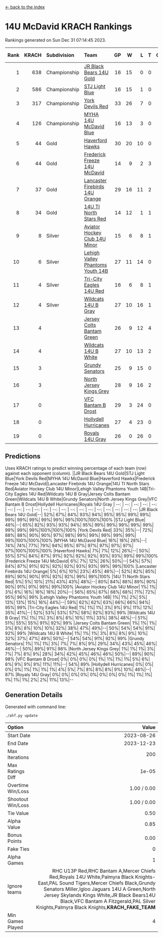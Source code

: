 [<- back to the index](readme.md)
# 14U McDavid KRACH Rankings
Rankings generated on Sun Dec 31 07:14:45 2023.

Rank|KRACH|Subdivision|Team|GP|W|L|T|OTW|OTL|SoS|Exp Wins|Win Diff
---:|---:|:---|:---|---:|---:|---:|---:|---:|---:|---:|---:|---:
1|638|Championship|[JR Black Bears 14U Gold](https://gamesheetstats.com/seasons/3659/teams/140633/schedule)|16|15|0|0|1|0|7|16.8|-0.0
2|586|Championship|[STJ Light Blue](https://gamesheetstats.com/seasons/3659/teams/140639/schedule)|16|15|1|0|0|0|54|15.9|0.0
3|317|Championship|[York Devils Red](https://gamesheetstats.com/seasons/3659/teams/140644/schedule)|33|26|7|0|0|0|401|26.9|0.0
4|126|Championship|[MYHA 14U McDavid Blue](https://gamesheetstats.com/seasons/3659/teams/140636/schedule)|16|13|3|0|0|0|54|13.9|0.0
5|44|Gold|[Haverford Hawks](https://gamesheetstats.com/seasons/3659/teams/140630/schedule)|30|20|10|0|0|0|107|20.9|0.0
6|44|Gold|[Frederick Freeze 14U McDavid](https://gamesheetstats.com/seasons/3659/teams/140628/schedule)|14|9|2|3|0|0|52|11.4|0.0
7|37|Gold|[Lancaster Firebirds 14U Orange](https://gamesheetstats.com/seasons/3659/teams/140634/schedule)|29|16|11|2|0|0|124|17.9|0.0
8|34|Gold|[14U TI North Stars Red](https://gamesheetstats.com/seasons/3659/teams/140626/schedule)|14|12|1|1|0|0|7|13.4|0.0
9|8|Silver|[Aviator Hockey Club 14U Minor](https://gamesheetstats.com/seasons/3659/teams/140627/schedule)|15|6|8|1|0|0|135|7.4|0.0
10|6|Silver|[Lehigh Valley Phantoms Youth 14B](https://gamesheetstats.com/seasons/3659/teams/140635/schedule)|27|11|14|0|1|1|74|12.9|0.0
11|4|Silver|[Tri-City Eagles 14U Red](https://gamesheetstats.com/seasons/3659/teams/140640/schedule)|16|6|8|1|1|0|67|8.4|0.0
12|4|Silver|[Wildcats 14U B Gray](https://gamesheetstats.com/seasons/3659/teams/140642/schedule)|27|10|16|1|0|0|46|11.4|0.0
13|4||[Jersey Colts Bantam Green](https://gamesheetstats.com/seasons/3659/teams/140632/schedule)|26|9|12|4|1|0|27|12.9|0.0
14|4||[Wildcats 14U B White](https://gamesheetstats.com/seasons/3659/teams/140643/schedule)|27|10|13|2|1|1|51|12.9|0.0
15|3||[Grundy Senators](https://gamesheetstats.com/seasons/3659/teams/140629/schedule)|25|9|15|0|0|1|147|9.9|0.0
16|3||[North Jersey Kings Grey](https://gamesheetstats.com/seasons/3659/teams/140637/schedule)|28|9|16|2|1|0|36|11.9|0.0
17|0||[VFC Bantam B Drost](https://gamesheetstats.com/seasons/3659/teams/140641/schedule)|29|3|24|0|0|2|150|3.9|0.0
18|0||[Hollydell Hurricanes](https://gamesheetstats.com/seasons/3659/teams/140631/schedule)|27|4|23|0|0|0|27|4.9|0.0
19|0||[Royals 14U Gray](https://gamesheetstats.com/seasons/3659/teams/140638/schedule)|26|0|26|0|0|0|83|0.9|0.0

## Predictions
Uses KRACH ratings to predict winning percentage of each team (row) against each opponent (column).
||JR Black Bears 14U Gold|STJ Light Blue|York Devils Red|MYHA 14U McDavid Blue|Haverford Hawks|Frederick Freeze 14U McDavid|Lancaster Firebirds 14U Orange|14U TI North Stars Red|Aviator Hockey Club 14U Minor|Lehigh Valley Phantoms Youth 14B|Tri-City Eagles 14U Red|Wildcats 14U B Gray|Jersey Colts Bantam Green|Wildcats 14U B White|Grundy Senators|North Jersey Kings Grey|VFC Bantam B Drost|Hollydell Hurricanes|Royals 14U Gray
| --: | --: | --: | --: | --: | --: | --: | --: | --: | --: | --: | --: | --: | --: | --: | --: | --: | --: | --: | --: 
|JR Black Bears 14U Gold|--| 52%| 67%| 84%| 93%| 94%| 95%| 95%| 99%| 99%| 99%| 99%| 99%| 99%| 99%| 99%|100%|100%|100%
|STJ Light Blue| 48%|--| 65%| 82%| 93%| 93%| 94%| 95%| 99%| 99%| 99%| 99%| 99%| 99%| 99%| 99%|100%|100%|100%
|York Devils Red| 33%| 35%|--| 72%| 88%| 88%| 90%| 90%| 97%| 98%| 99%| 99%| 99%| 99%| 99%| 99%|100%|100%|100%
|MYHA 14U McDavid Blue| 16%| 18%| 28%|--| 74%| 74%| 77%| 79%| 94%| 95%| 97%| 97%| 97%| 97%| 97%| 97%|100%|100%|100%
|Haverford Hawks|  7%|  7%| 12%| 26%|--| 50%| 55%| 57%| 84%| 87%| 91%| 92%| 92%| 92%| 93%| 93%| 99%| 99%|100%
|Frederick Freeze 14U McDavid|  6%|  7%| 12%| 26%| 50%|--| 54%| 57%| 84%| 87%| 91%| 92%| 92%| 92%| 93%| 93%| 99%| 99%|100%
|Lancaster Firebirds 14U Orange|  5%|  6%| 10%| 23%| 45%| 46%|--| 52%| 82%| 85%| 89%| 90%| 90%| 91%| 92%| 92%| 99%| 99%|100%
|14U TI North Stars Red|  5%|  5%| 10%| 21%| 43%| 43%| 48%|--| 80%| 84%| 88%| 89%| 90%| 90%| 91%| 91%| 99%| 99%|100%
|Aviator Hockey Club 14U Minor|  1%|  1%|  3%|  6%| 16%| 16%| 18%| 20%|--| 56%| 65%| 67%| 68%| 68%| 71%| 72%| 95%| 96%| 99%
|Lehigh Valley Phantoms Youth 14B|  1%|  1%|  2%|  5%| 13%| 13%| 15%| 16%| 44%|--| 59%| 62%| 62%| 63%| 66%| 66%| 94%| 95%| 99%
|Tri-City Eagles 14U Red|  1%|  1%|  1%|  3%|  9%|  9%| 11%| 12%| 35%| 41%|--| 52%| 53%| 53%| 57%| 58%| 92%| 93%| 99%
|Wildcats 14U B Gray|  1%|  1%|  1%|  3%|  8%|  8%| 10%| 11%| 33%| 38%| 48%|--| 51%| 51%| 55%| 55%| 91%| 92%| 99%
|Jersey Colts Bantam Green|  1%|  1%|  1%|  3%|  8%|  8%| 10%| 10%| 32%| 38%| 47%| 49%|--| 50%| 54%| 54%| 91%| 92%| 99%
|Wildcats 14U B White|  1%|  1%|  1%|  3%|  8%|  8%|  9%| 10%| 32%| 37%| 47%| 49%| 50%|--| 54%| 54%| 91%| 92%| 99%
|Grundy Senators|  1%|  1%|  1%|  3%|  7%|  7%|  8%|  9%| 29%| 34%| 43%| 45%| 46%| 46%|--| 50%| 89%| 91%| 98%
|North Jersey Kings Grey|  1%|  1%|  1%|  3%|  7%|  7%|  8%|  9%| 28%| 34%| 42%| 45%| 46%| 46%| 50%|--| 89%| 90%| 98%
|VFC Bantam B Drost|  0%|  0%|  0%|  0%|  1%|  1%|  1%|  1%|  5%|  6%|  8%|  9%|  9%|  9%| 11%| 11%|--| 54%| 89%
|Hollydell Hurricanes|  0%|  0%|  0%|  0%|  1%|  1%|  1%|  1%|  4%|  5%|  7%|  8%|  8%|  8%|  9%| 10%| 46%|--| 87%
|Royals 14U Gray|  0%|  0%|  0%|  0%|  0%|  0%|  0%|  0%|  1%|  1%|  1%|  1%|  1%|  1%|  2%|  2%| 11%| 13%|--

## Generation Details

Generated with command line:
```
./ahf.py update
```

| Option | Value |
| :----- | ----: |
| Start Date | 2023-08-26 |
| End Date | 2023-12-23 |
| Max Iterations | 200 |
| Max Ratings Diff | 1e-05 |
| Overtime Win/Loss | 1.00 / 0.00 |
| Shootout Win/Loss | 1.00 / 0.00 |
| Tie Value | 0.50 |
| Alpha Value | 0.85 |
| Bonus Points | 0.00 |
| Fake Ties | 0 |
| Alpha Games | 1 |
| Ignore teams | RHC U13P Red,RHC Bantam A,Mercer Chiefs Red,Royals 14U White,Palmyra Black Knights-East,PAL Sound Tigers,Mercer Chiefs Black,Grundy Senators Miller,Igloo Jaguars 14U A Green,North Jersey Skylands Kings White,JR Black Bears14U Black,VFC Bantam A Fitzgerald,PAL Silver Knights,Palmyra Black Knights,__KRACH_FAKE_TEAM__ |
| Min Games Played | 4 |

